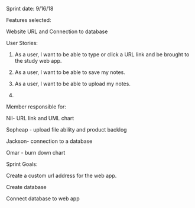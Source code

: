 Sprint date: 9/16/18

Features selected:

Website URL and Connection to database 


User Stories:


1. As a user, I want to be able to type or click a URL link and be brought to the study web app.

2. As a user, I want to be able to save my notes.

3. As a user, I want to be able to upload my notes. 

4. 



Member responsible for:

Nil- URL link and UML chart

Sopheap - upload file ability and product backlog 

Jackson- connection to a database

Omar - burn down chart

Sprint Goals:

Create a custom url address for the web app.

Create database

Connect database to web app
